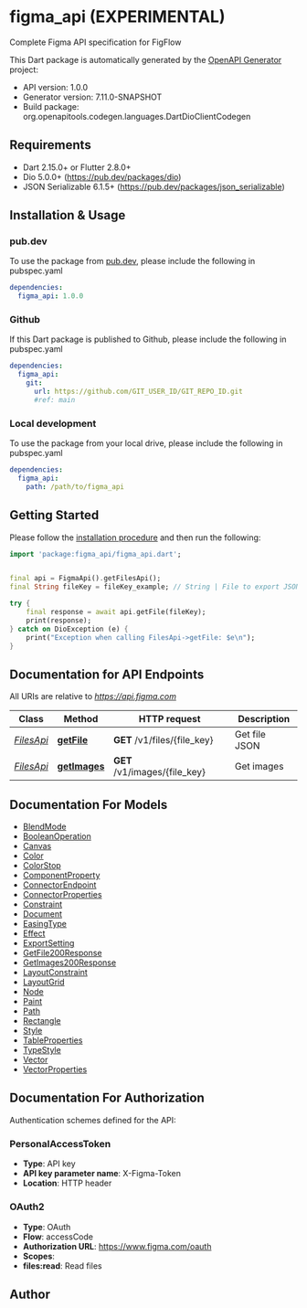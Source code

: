 # figma_api (EXPERIMENTAL)
Complete Figma API specification for FigFlow

This Dart package is automatically generated by the [OpenAPI Generator](https://openapi-generator.tech) project:

- API version: 1.0.0
- Generator version: 7.11.0-SNAPSHOT
- Build package: org.openapitools.codegen.languages.DartDioClientCodegen

## Requirements

* Dart 2.15.0+ or Flutter 2.8.0+
* Dio 5.0.0+ (https://pub.dev/packages/dio)
* JSON Serializable 6.1.5+ (https://pub.dev/packages/json_serializable)

## Installation & Usage

### pub.dev
To use the package from [pub.dev](https://pub.dev), please include the following in pubspec.yaml
```yaml
dependencies:
  figma_api: 1.0.0
```

### Github
If this Dart package is published to Github, please include the following in pubspec.yaml
```yaml
dependencies:
  figma_api:
    git:
      url: https://github.com/GIT_USER_ID/GIT_REPO_ID.git
      #ref: main
```

### Local development
To use the package from your local drive, please include the following in pubspec.yaml
```yaml
dependencies:
  figma_api:
    path: /path/to/figma_api
```

## Getting Started

Please follow the [installation procedure](#installation--usage) and then run the following:

```dart
import 'package:figma_api/figma_api.dart';


final api = FigmaApi().getFilesApi();
final String fileKey = fileKey_example; // String | File to export JSON from

try {
    final response = await api.getFile(fileKey);
    print(response);
} catch on DioException (e) {
    print("Exception when calling FilesApi->getFile: $e\n");
}

```

## Documentation for API Endpoints

All URIs are relative to *https://api.figma.com*

Class | Method | HTTP request | Description
------------ | ------------- | ------------- | -------------
[*FilesApi*](doc/FilesApi.md) | [**getFile**](doc/FilesApi.md#getfile) | **GET** /v1/files/{file_key} | Get file JSON
[*FilesApi*](doc/FilesApi.md) | [**getImages**](doc/FilesApi.md#getimages) | **GET** /v1/images/{file_key} | Get images


## Documentation For Models

 - [BlendMode](doc/BlendMode.md)
 - [BooleanOperation](doc/BooleanOperation.md)
 - [Canvas](doc/Canvas.md)
 - [Color](doc/Color.md)
 - [ColorStop](doc/ColorStop.md)
 - [ComponentProperty](doc/ComponentProperty.md)
 - [ConnectorEndpoint](doc/ConnectorEndpoint.md)
 - [ConnectorProperties](doc/ConnectorProperties.md)
 - [Constraint](doc/Constraint.md)
 - [Document](doc/Document.md)
 - [EasingType](doc/EasingType.md)
 - [Effect](doc/Effect.md)
 - [ExportSetting](doc/ExportSetting.md)
 - [GetFile200Response](doc/GetFile200Response.md)
 - [GetImages200Response](doc/GetImages200Response.md)
 - [LayoutConstraint](doc/LayoutConstraint.md)
 - [LayoutGrid](doc/LayoutGrid.md)
 - [Node](doc/Node.md)
 - [Paint](doc/Paint.md)
 - [Path](doc/Path.md)
 - [Rectangle](doc/Rectangle.md)
 - [Style](doc/Style.md)
 - [TableProperties](doc/TableProperties.md)
 - [TypeStyle](doc/TypeStyle.md)
 - [Vector](doc/Vector.md)
 - [VectorProperties](doc/VectorProperties.md)


## Documentation For Authorization


Authentication schemes defined for the API:
### PersonalAccessToken

- **Type**: API key
- **API key parameter name**: X-Figma-Token
- **Location**: HTTP header

### OAuth2

- **Type**: OAuth
- **Flow**: accessCode
- **Authorization URL**: https://www.figma.com/oauth
- **Scopes**: 
 - **files:read**: Read files


## Author



